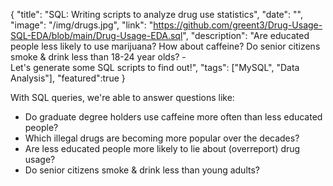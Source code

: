 {
  "title": "SQL: Writing scripts to analyze drug use statistics",
  "date": "",
  "image": "/img/drugs.jpg",
  "link": "https://github.com/greent3/Drug-Usage-SQL-EDA/blob/main/Drug-Usage-EDA.sql",
  "description": "Are educated people less likely to use marijuana? How about caffeine? Do senior citizens smoke & drink less than 18-24 year olds? -<br/> Let's generate some SQL scripts to find out!",
  "tags": ["MySQL", "Data Analysis"],
  "featured":true
}

With SQL queries, we're able to answer questions like:
 - Do graduate degree holders use caffeine more often than less educated people?
 - Which illegal drugs are becoming more popular over the decades?
 - Are less educated people more likely to lie about (overreport) drug usage?
 - Do senior citizens smoke & drink less than young adults?

